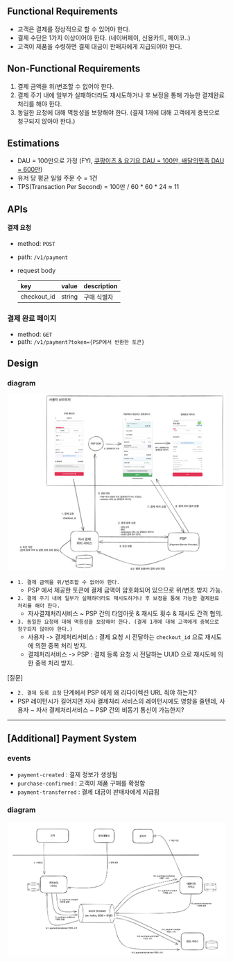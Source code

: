 ## Functional Requirements
* 고객은 결제를 정상적으로 할 수 있어야 한다.
* 결제 수단은 1가지 이상이어야 한다. (네이버페이, 신용카드, 페이코..)
* 고객이 제품을 수령하면 결제 대금이 판매자에게 지급되어야 한다.


## Non-Functional Requirements
1. 결제 금액을 위/변조할 수 없어야 한다.
2. 결제 주기 내에 일부가 실패하더라도 재시도하거나 후 보정을 통해 가능한 결제완료 처리를 해야 한다.
3. 동일한 요청에 대해 멱등성을 보장해야 한다. (결제 1개에 대해 고객에게 중복으로 청구되지 않아야 한다.)


## Estimations
* DAU = 100만으로 가정 (FYI, [쿠팡이츠 & 요기요 DAU = 100만, 배달의민족 DAU = 600만](https://www.mk.co.kr/news/business/10954092))
* 유저 당 평균 일일 주문 수 = 1건 
* TPS(Transaction Per Second) = 100만 / 60 * 60 * 24 ≈ 11


## APIs

#### 결제 요청

* method: `POST`
* path: `/v1/payment`
* request body

    | key           | value         | description         |
    | -------------------- |---------------|---------------------|
    | checkout_id          | string          | 구매 식별자           |


### 결제 완료 페이지
* method: `GET`
* path: `/v1/payment?token={PSP에서 반환한 토큰}`


## Design

### diagram

![payment-gateway-design](./payment-gateway-design.png)


* `1. 결제 금액을 위/변조할 수 없어야 한다.`  
  * PSP 에서 제공한 토큰에 결제 금액이 암호화되어 있으므로 위/변조 방지 가능.
* `2. 결제 주기 내에 일부가 실패하더라도 재시도하거나 후 보정을 통해 가능한 결제완료 처리를 해야 한다.`
  * 자사결제처리서비스 ~ PSP 간의 타임아웃 & 재시도 횟수 & 재시도 간격 협의.
* `3. 동일한 요청에 대해 멱등성을 보장해야 한다. (결제 1개에 대해 고객에게 중복으로 청구되지 않아야 한다.)` 
  * 사용자 -> 결제처리서비스 : 결제 요청 시 전달하는 `checkout_id` 으로 재시도에 의한 중복 처리 방지.
  * 결제처리서비스 -> PSP : 결제 등록 요청 시 전달하는 UUID 으로 재시도에 의한 중복 처리 방지.


[질문]
* `2. 결제 등록 요청` 단계에서 PSP 에게 왜 리다이렉션 URL 줘야 하는지?
* PSP 레이턴시가 길어지면 자사 결제처리 서비스의 레이턴시에도 영향을 줄텐데, 사용자 ~ 자사 결제처리서비스 ~ PSP 간의 비동기 통신이 가능한지?




-----


## [Additional] Payment System


### events
* `payment-created` : 결제 정보가 생성됨
* `purchase-confirmed` : 고객이 제품 구매를 확정함
* `payment-transferred` : 결제 대금이 판매자에게 지급됨


### diagram
![payment-system-design](./payment-system-design.png)
